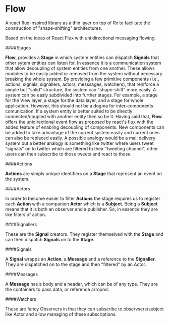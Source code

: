 # Flow
A react flux inspired library as a thin layer on top of Rx to facilitate the construction of "shape-shifting" architectures.

Based on the ideas of React Flux with uni directional messaging flowing. 

####Stages

**Flow**, provides a **Stage** in which system entities can dispatch **Signals** that other sytem entities can listen for. In essence it is a communication system that allow decoupling of system entities from one another. These allows modules to be easily added or removed from the system without necessary breaking the whole system. By providing a few primitive components (i.e., actions, signals, signallers, actors, messsages, watchers), that reinforce a simple but "solid" structure, the system can "shape-shift" more easily. A system can be easly subdivided into further stages. For example, a stage for the View layer, a stage for the data layer, and a stage for whole application. However, this should not be a dogma for inter-components comunication. If a system entity is better suited to be directly connected/coupled with another entity then so be it. Having said that, **Flow** offers the unidirectional event flow as proposed by react's flux with the added feature of enabling decoupling of components. New components can be added to take advantage of the current system easily and current ones can also be replaced easily. A possible analogy would be a mail delivery system but a better analogy is something like twitter where users tweet "signals" on to twitter which are filtered to their "tweeting channel", other users can then subscribe to those tweets and react to those. 


####Actions

**Actions** are simply unique identifiers on a **Stage** that represent an event on the system. 

####Actors

In order to become easier to filter **Actions** the stage requires us to register each **Action** with a companion **Actor** which is a **Subject**. Being a **Subject** means that it is both an observer and a publisher. So, in essence they are like filters of action.

####Signallers

These are the **Signal** creators. They register themselved with the **Stage** and can then dispatch **Signals** on to the **Stage**.

####Signals

A **Signal** wrapps an **Action**, a **Message** and a reference to the **Signaller**. They are dispatched on to the stage and then "filtered" by an Actor.

####Messages

A **Message** has a body and a header, which can be of any type. They are the containers to pass data, or reference arround.

####Watchers

These are fancy Observers in that they can subscribe to observsers/subject like Actor and allow managing of these subscriptions.


